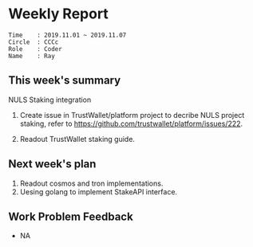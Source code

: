 # Weekly Report 
```
Time    : 2019.11.01 ~ 2019.11.07
Circle	: CCCc
Role    : Coder
Name    : Ray
```
## This week's summary

NULS Staking integration

1. Create issue in TrustWallet/platform project to decribe NULS project staking, refer to https://github.com/trustwallet/platform/issues/222.

2. Readout TrustWallet staking guide.

## Next week's plan

1. Readout cosmos and tron implementations.
2. Uesing golang to implement StakeAPI interface.

## Work Problem Feedback

- NA
